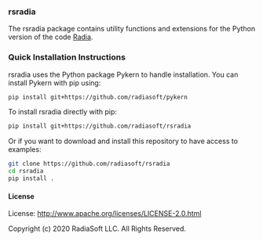 ### rsradia
The rsradia package contains utility functions and extensions for the Python version of the code [Radia](https://github.com/ochubar/Radia).

### Quick Installation Instructions

rsradia uses the Python package Pykern to handle installation. You can install Pykern with pip using:
```bash
pip install git+https://github.com/radiasoft/pykern
```

To install rsradia directly with pip:
```bash
pip install git+https://github.com/radiasoft/rsradia
```

Or if you want to download and install this repository to have access to examples:
```bash
git clone https://github.com/radiasoft/rsradia
cd rsradia
pip install .
```
#### License

License: http://www.apache.org/licenses/LICENSE-2.0.html

Copyright (c) 2020 RadiaSoft LLC.  All Rights Reserved.
